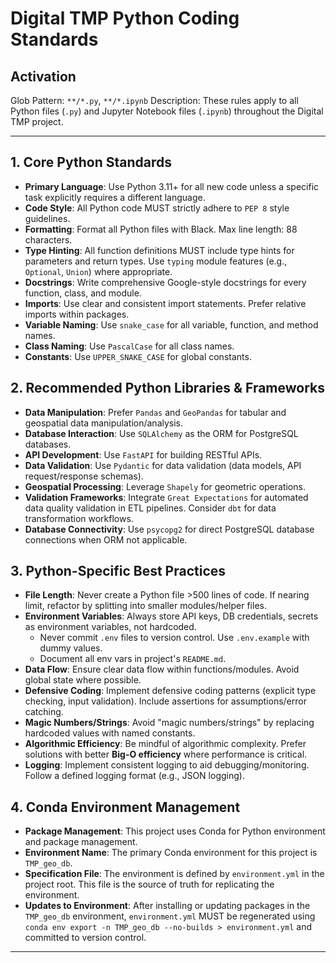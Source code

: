 # Digital TMP Python Coding Standards

## Activation

Glob Pattern: `**/*.py`, `**/*.ipynb`
Description: These rules apply to all Python files (`.py`) and Jupyter Notebook files (`.ipynb`) throughout the Digital TMP project.

---

## 1. Core Python Standards

- **Primary Language**: Use Python 3.11+ for all new code unless a specific task explicitly requires a different language.
- **Code Style**: All Python code MUST strictly adhere to `PEP 8` style guidelines.
- **Formatting**: Format all Python files with Black. Max line length: 88 characters.
- **Type Hinting**: All function definitions MUST include type hints for parameters and return types. Use `typing` module features (e.g., `Optional`, `Union`) where appropriate.
- **Docstrings**: Write comprehensive Google-style docstrings for every function, class, and module.
- **Imports**: Use clear and consistent import statements. Prefer relative imports within packages.
- **Variable Naming**: Use `snake_case` for all variable, function, and method names.
- **Class Naming**: Use `PascalCase` for all class names.
- **Constants**: Use `UPPER_SNAKE_CASE` for global constants.

## 2. Recommended Python Libraries & Frameworks

- **Data Manipulation**: Prefer `Pandas` and `GeoPandas` for tabular and geospatial data manipulation/analysis.
- **Database Interaction**: Use `SQLAlchemy` as the ORM for PostgreSQL databases.
- **API Development**: Use `FastAPI` for building RESTful APIs.
- **Data Validation**: Use `Pydantic` for data validation (data models, API request/response schemas).
- **Geospatial Processing**: Leverage `Shapely` for geometric operations.
- **Validation Frameworks**: Integrate `Great Expectations` for automated data quality validation in ETL pipelines. Consider `dbt` for data transformation workflows.
- **Database Connectivity**: Use `psycopg2` for direct PostgreSQL database connections when ORM not applicable.

## 3. Python-Specific Best Practices

- **File Length**: Never create a Python file >500 lines of code. If nearing limit, refactor by splitting into smaller modules/helper files.
- **Environment Variables**: Always store API keys, DB credentials, secrets as environment variables, not hardcoded.
    - Never commit `.env` files to version control. Use `.env.example` with dummy values.
    - Document all env vars in project's `README.md`.
- **Data Flow**: Ensure clear data flow within functions/modules. Avoid global state where possible.
- **Defensive Coding**: Implement defensive coding patterns (explicit type checking, input validation). Include assertions for assumptions/error catching.
- **Magic Numbers/Strings**: Avoid "magic numbers/strings" by replacing hardcoded values with named constants.
- **Algorithmic Efficiency**: Be mindful of algorithmic complexity. Prefer solutions with better **Big-O efficiency** where performance is critical.
- **Logging**: Implement consistent logging to aid debugging/monitoring. Follow a defined logging format (e.g., JSON logging).

## 4. Conda Environment Management

- **Package Management**: This project uses Conda for Python environment and package management.
- **Environment Name**: The primary Conda environment for this project is `TMP_geo_db`.
- **Specification File**: The environment is defined by `environment.yml` in the project root. This file is the source of truth for replicating the environment.
- **Updates to Environment**: After installing or updating packages in the `TMP_geo_db` environment, `environment.yml` MUST be regenerated using `conda env export -n TMP_geo_db --no-builds > environment.yml` and committed to version control.

---